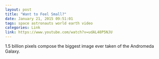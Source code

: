 ```yaml
---
layout: post
title: "Want to Feel Small?"
date: January 21, 2015 09:51:01
tags: space astronauts world earth video
categories: Link
link: https://www.youtube.com/watch?v=udAL48P5NJU
---
```


1.5 billion pixels compose the biggest image ever taken of the Andromeda Galaxy.